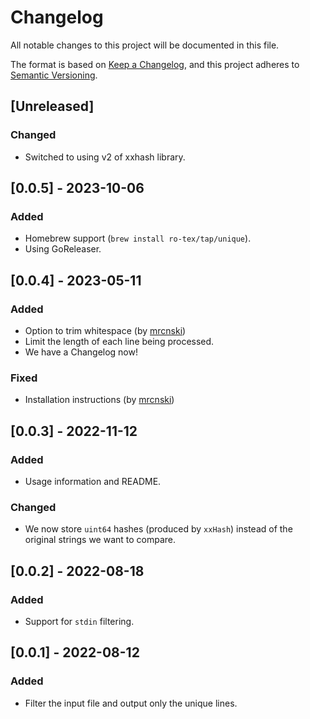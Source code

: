 # Changelog

All notable changes to this project will be documented in this file.

The format is based on [Keep a Changelog](https://keepachangelog.com/en/1.0.0/),
and this project adheres to [Semantic Versioning](https://semver.org/spec/v2.0.0.html).

## [Unreleased]

### Changed

- Switched to using v2 of xxhash library.

## [0.0.5] - 2023-10-06

### Added

- Homebrew support (`brew install ro-tex/tap/unique`).
- Using GoReleaser.

## [0.0.4] - 2023-05-11

### Added

- Option to trim whitespace (by [mrcnski](https://github.com/mrcnski))
- Limit the length of each line being processed.
- We have a Changelog now!

### Fixed

- Installation instructions (by [mrcnski](https://github.com/mrcnski))

## [0.0.3] - 2022-11-12

### Added

- Usage information and README.

### Changed

- We now store `uint64` hashes (produced by `xxHash`) instead of the original strings we want to compare.

## [0.0.2] - 2022-08-18

### Added

- Support for `stdin` filtering.

## [0.0.1] - 2022-08-12

### Added

- Filter the input file and output only the unique lines.
